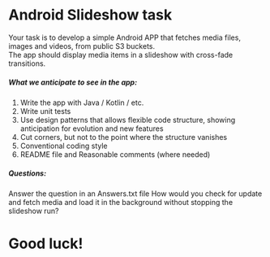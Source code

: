# Android Slideshow task

Your task is to develop a simple Android APP that fetches media files, images and videos, from public S3 buckets.  
The app should display media items in a slideshow with cross-fade transitions.

##### What we anticipate to see in the  app:

1. Write the app with Java / Kotlin / etc.
2. Write unit tests
3. Use design patterns that allows flexible code structure, showing anticipation for evolution and new features 
4. Cut corners, but not to the point where the structure vanishes
5. Conventional coding style
6. README file and Reasonable comments (where needed)

##### Questions:
Answer the question in an Answers.txt file
How would you check for update and fetch media and load it in the background without stopping the slideshow run?

# Good luck!
